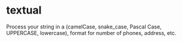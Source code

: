 # textual
Process your string in a (camelCase, snake_case, Pascal Case, UPPERCASE, lowercase), format for number of phones, address, etc.
